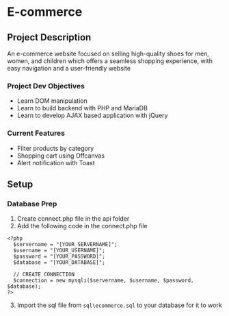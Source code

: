 # E-commerce

## Project Description
An e-commerce website focused on selling high-quality shoes for men, women, and children which offers a seamless shopping experience, with easy navigation and a user-friendly website

### Project Dev Objectives

- Learn DOM manipulation
- Learn to build backend with PHP and MariaDB
- Learn to develop AJAX based application with jQuery

### Current Features
- Filter products by category
- Shopping cart using Offcanvas
- Alert notification with Toast

## Setup

### Database Prep

1. Create connect.php file in the api folder
2. Add the following code in the connect.php file

```
<?php
  $servername = "[YOUR_SERVERNAME]";
  $username = "[YOUR_USERNAME]";
  $password = "[YOUR_PASSWORD]";
  $database = "[YOUR_DATABASE]";
  
  // CREATE CONNECTION
  $connection = new mysqli($servername, $username, $password, $database);
?>
```
3. Import the sql file from ``` sql\ecommerce.sql ``` to your database for it to work